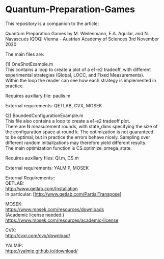 # Quantum-Preparation-Games
This repository is a companion to the article:  

Quantum Preparation Games 
by M. Weilenmann, E.A. Aguilar, and N. Navascués 
IQOQI Vienna - Austrian Academy of Sciences 
3rd November 2020   


The main files are: 


(1) OneShotExample.m     
This contains a loop to create a plot of a e1-e2 tradeoff, with different     
experimental strategies (Global, LOCC, and Fixed Measurements).     
Within the loop the reader can see how each strategy is implemented in practice.      

Requires auxiliary file: paulis.m     

External requirements: QETLAB, CVX, MOSEK  


(2) BoundedConfigurationExample.m     
This file also contains a loop to create a e1-e2 tradeoff plot.     
There are N measurement rounds, with state_dims specifying the size of     
the configuration space at round k. The optimization is not guaranteed     
to be optimal, but in practice the errors behave nicely. Sampling over     
different random initializations may therefore yield different results.     
The main optimization function is CS.optimize_omega_state.          

Requires auxiliary files: QI.m, CS.m     

External requirements: YALMIP, MOSEK   


External Requirements::     
QETLAB:     
http://www.qetlab.com/Installation  
In particular: [http://www.qetlab.com/PartialTranspose]   

MOSEK:     
https://www.mosek.com/resources/downloads     
(Academic license needed.)     
https://www.mosek.com/resources/academic-license      

CVX:     
http://cvxr.com/cvx/download/      

YALMIP:     
https://yalmip.github.io/download/
